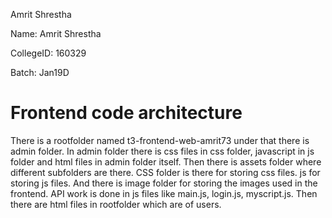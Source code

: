 Amrit Shrestha

Name: Amrit Shrestha

CollegeID: 160329

Batch: Jan19D


# Frontend code architecture

There is a rootfolder named t3-frontend-web-amrit73
under that there is admin folder. In admin folder there is css files in css folder, javascript in js folder and html files in admin folder itself.
Then there is assets folder where different subfolders are there. CSS folder is there for storing css files. js for storing js files. And there is image folder for storing the images used in the frontend.
API work is done in js files like main.js, login.js, myscript.js. Then there are html files in rootfolder which are of users.

